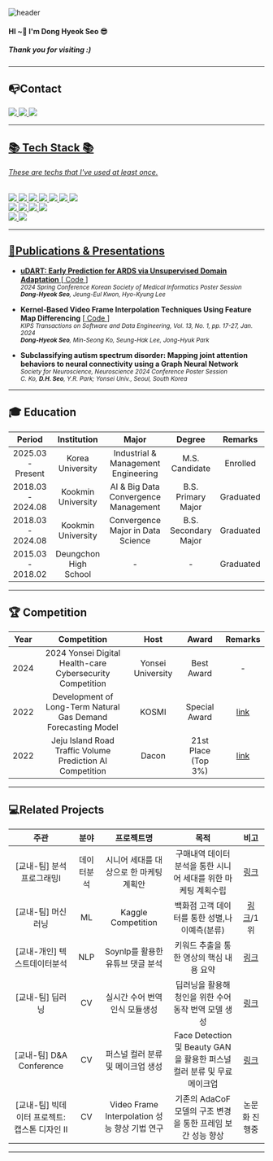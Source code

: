 ![header](https://capsule-render.vercel.app/api?type=soft&color=003300&section=header&text=DongHyeok's%20GitHub!%20&fontColor=DAA520&animation=blink&desc=Welcome&descAlignY=85&fontSize=65&stroke=000000&strokeWidth=1)

#### HI ~👋 I'm Dong Hyeok Seo 😎
##### Thank you for visiting :)

***

## 📭Contact
</div>
	<a href="https://www.instagram.com/uyo__h/">
		<img src="https://img.shields.io/badge/Instagram-BA55D3?style=flat&logo=Instagram&logoColor=white" />
	</a>
	<a href="mailto:sdh1856@korea.ac.kr">
		<img src="https://img.shields.io/badge/sdh1856@korea.ac.kr-EA4335?style=bold&color=darkred&logo=Gmail&logoColor=white" />
	</a>
	<a href="mailto:hyeoks1856@gmail.com">
		<img src="https://img.shields.io/badge/hyeoks1856@gmail.com-EA4335?style=flat&logo=Gmail&logoColor=white" />
	<br>
</div>

***
##  📚 Tech Stack 📚
###### These are techs that I've used at least once.

<div>
	<img src="https://img.shields.io/badge/Python-3776AB?style=flat&logo=Python&logoColor=white" />
	<img src="https://img.shields.io/badge/Conda-44A833?style=flat&logo=Anaconda&logoColor=white" />
	<img src="https://img.shields.io/badge/Pytorch-EE4C2C?style=flat&logo=Pytorch&logoColor=white" />
	<img src="https://img.shields.io/badge/SQL-4479A1?style=flat&logo=MySQL&logoColor=white" />
	<img src="https://img.shields.io/badge/JavaScript-F7DF1E?style=flat&logo=JavaScript&logoColor=white" />
	<img src="https://img.shields.io/badge/Git-F05032?style=flat&logo=Git&logoColor=white" />
	<img src="https://img.shields.io/badge/GCP-4285F4?style=flat&logo=GoogleCloud&logoColor=white" />
	<br>
	<img src="https://img.shields.io/badge/Github-181717?style=flat&logo=Github&logoColor=white" />
	<img src="https://img.shields.io/badge/Notion-000000?style=flat&logo=Notion&logoColor=white" />
	<img src="https://img.shields.io/badge/Slack-4A154B?style=flat&logo=Slack&logoColor=white" />
	<img src="https://img.shields.io/badge/Teams-6264A7?style=flat&logo=MicroSoftTeams&logoColor=white" />
	<br>
	<img src="https://img.shields.io/badge/Widnows-0078D6?style=flat&logo=Windows&logoColor=white" />
	<img src="https://img.shields.io/badge/Mac-000000?style=flat&logo=macos&logoColor=white" />
</div>

***
## 📃Publications & Presentations
- **uDART: Early Prediction for ARDS via Unsupervised Domain Adaptation** [<a href="https://github.com/DongHyoek/uDART.git" target="_blank"> Code </a>] </br>
<sub> *2024 Spring Conference Korean Society of Medical Informatics Poster Session* </sub> </br>
<sub> ***Dong-Hyeok Seo**, Jeung-Eul Kwon, Hyo-Kyung Lee* </sub>

- **Kernel-Based Video Frame Interpolation Techniques Using Feature Map Differencing** [<a href="https://github.com/DongHyoek/SF-AdaCoF.git" target="_blank"> Code </a>] </br>
<sub> *KIPS Transactions on Software and Data Engineering, Vol. 13, No. 1, pp. 17-27, Jan. 2024* </sub> </br>
<sub>***Dong-Hyeok Seo**, Min-Seong Ko, Seung-Hak Lee, Jong-Hyuk Park*</sub>

- **Subclassifying autism spectrum disorder: Mapping joint attention behaviors to neural connectivity using a Graph Neural Network** </br>
<sub> *Society for Neuroscience, Neuroscience 2024 Conference Poster Session* </sub> </br>
<sub> *C. Ko, **D.H. Seo**, Y.R. Park; Yonsei Univ., Seoul, South Korea* </sub> </br>

***

## 🎓 Education
|Period|Institution|Major|Degree|Remarks|
|:------:|:-----------:|:-----:|:------:|:--------:|
| 2025.03 - Present | Korea University | Industrial & Management Engineering | M.S. Candidate | Enrolled |
| 2018.03 - 2024.08 | Kookmin University | AI & Big Data Convergence Management | B.S. Primary Major | Graduated |
| 2018.03 - 2024.08 | Kookmin University | Convergence Major in Data Science | B.S. Secondary Major | Graduated |
| 2015.03 - 2018.02 | Deungchon High School | - | - | Graduated |

***

## 🏆 Competition
|Year|Competition|Host|Award|Remarks|
|:----:|:----:|:----:|:----:|:----:|
|2024|2024 Yonsei Digital Health-care Cybersecurity Competition|Yonsei University|Best Award|-|
|2022|Development of Long-Term Natural Gas Demand Forecasting Model|KOSMI|Special Award|<a href="https://github.com/DongHyoek/Competition/tree/main/%EC%A0%9C4%ED%9A%8C%20_%EB%B9%85%EC%8A%A4%ED%83%80_%EC%9E%A5%EA%B8%B0_%EC%B2%9C%EC%97%B0%EA%B0%80%EC%8A%A4_%EC%88%98%EC%9A%94%EC%98%88%EC%B8%A1" target="_blank">link</a>|
|2022|Jeju Island Road Traffic Volume Prediction AI Competition|Dacon|21st Place (Top 3%)|<a href="https://github.com/DongHyoek/Competition/tree/main/Dacon_%EC%A0%9C%EC%A3%BC%EA%B5%90%ED%86%B5%EB%9F%89_%EC%98%88%EC%B8%A1%EB%8C%80%ED%9A%8C" target="_blank">link</a>|
***

## 💻Related Projects
|주관|분야|프로젝트명|목적|비고|
|:----:|:----:|:----:|:----:|:----:|
|[교내-팀] 분석프로그래밍I|데이터분석|시니어 세대를 대상으로 한 마케팅 계획안|구매내역 데이터 분석을 통한 시니어 세대를 위한 마케팅 계획수립|<a href="https://github.com/DongHyoek/Campus-Project/tree/main/Analysis_Programming" target="_blank">링크</a>|
|[교내-팀] 머신러닝|ML |Kaggle Competition|백화점 고객 데이터를 통한 성별,나이예측(분류)|<a href="https://github.com/DongHyoek/Campus-Project/tree/main/Machine_Learning_Competition" target="_blank">링크</a>/1위|
|[교내-개인] 텍스트데이터분석|NLP|Soynlp를 활용한 유튜브 댓글 분석| 키워드 추출을 통한 영상의 핵심 내용 요약|<a href="https://github.com/DongHyoek/Campus-Project/tree/main/Text_mining" target="_blank">링크</a>|
|[교내-팀] 딥러닝|CV|실시간 수어 번역 인식 모듈생성|딥러닝을 활용해 청인을 위한 수어 동작 번역 모델 생성|<a href="https://github.com/DongHyoek/Campus-Project/tree/main/Deep_Learning" target="_blank">링크</a>|
|[교내-팀] D&A Conference|CV|퍼스널 컬러 분류 및 메이크업 생성|Face Detection및 Beauty GAN을 활용한 퍼스널 컬러 분류 및 무료 메이크업 |<a href="https://github.com/DongHyoek/Campus-Project/tree/main/D%26A_Conference" target="_blank">링크</a>|
|[교내-팀] 빅데이터 프로젝트: 캡스톤 디자인 II|CV|Video Frame Interpolation 성능 향상 기법 연구|기존의 AdaCoF 모델의 구조 변경을 통한 프레임 보간 성능 향상|논문화 진행중| 

***

<!--
**DongHyoek/DongHyoek** is a ✨ _special_ ✨ repository because its `README.md` (this file) appears on your GitHub profile.

Here are some ideas to get you started:

- 🔭 I’m currently working on ...
- 🌱 I’m currently learning ...
- 👯 I’m looking to collaborate on ...
- 🤔 I’m looking for help with ...
- 💬 Ask me about ...
- 📫 How to reach me: ...
- 😄 Pronouns: ...
- ⚡ Fun fact: ...
-->

